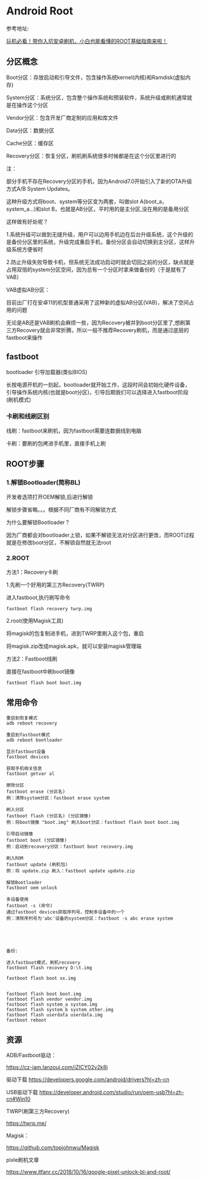 # Android Root

参考地址:

[玩机必看！带你入坑安卓刷机，小白也能看懂的ROOT基础指南来啦！](https://www.bilibili.com/video/BV1BY4y1H7Mc/?spm_id_from=333.337.search-card.all.click&vd_source=332f625deec165e69a48ae42c0edf5e1)



## 分区概念

Boot分区：存放启动和引导文件，包含操作系统kernel(内核)和Ramdisk(虚拟内存)

System分区：系统分区，包含整个操作系统和预装软件，系统升级或刷机通常就是在操作这个分区

Vendor分区：包含开发厂商定制的应用和库文件

Data分区：数据分区

Cache分区：缓存区

Recovery分区：恢复分区，刷机刷系统很多时候都是在这个分区里进行的



注：

部分手机不存在Recovery分区的手机，因为Android7.0开始引入了新的OTA升级方式A/B System Updates。

这种升级方式将boot、system等分区变为两套，叫做slot A(boot_a，system_a...)和slot B，也就是AB分区，平时用的是主分区,没在用的是备用分区

这样做有好处呢？

1.系统升级可以做到无缝升级，用户可以边用手机边在后台升级系统，这个升级的是备份分区里的系统，升级完成重启手机，备份分区会自动切换到主分区，这样升级系统方便省时

2.防止升级失败导致卡机，但系统无法成功启动时就会切回之前的分区，缺点就是占用双倍的system分区空间，因为总有一个分区时拿来做备份的（于是就有了VAB）



VAB虚拟AB分区：

目前出厂打在安卓11的机型普通采用了这种新的虚拟AB分区(VAB)，解决了空间占用的问题



无论是AB还是VAB刷机会麻烦一些，因为Recovery被并到boot分区里了,想刷第三方Recovery就会非常折腾，所以一般不推荐Recovery刷机，而是通过底层的fastboot来操作



## fastboot

bootloader 引导加载器(类似BIOS)

长按电源开机的一刻起，bootloader就开始工作，这段时间会初始化硬件设备，引导操作系统内核(也就是boot分区)，引导后期我们可以选择进入fastboot阶段(刷机模式)



### 卡刷和线刷区别

线刷：fastboot来刷机，因为fastboot需要连数据线到电脑

卡刷：要刷的包拷进手机里，直接手机上刷







## ROOT步骤

### 1.解锁Bootloader(简称BL)

开发者选项打开OEM解锁,后进行解锁

解锁步骤省略。。。根据不同厂商有不同解锁方式





为什么要解锁Bootloader？

因为厂商都会对bootloader上锁，如果不解锁无法对分区进行更改，而ROOT过程就是在修改boot分区，不解锁自然就无法root



### 2.ROOT

方法1：Recovery卡刷

1.先刷一个好用的第三方Recovery(TWRP)

进入fastboot,执行刷写命令

```
fastboot flash recovery twrp.img
```

2.root(使用Magisk工具)

将magisk的包复制进手机，进到TWRP里刷入这个包，重启

将magisk.zip改成magisk.apk，就可以安装magisk管理端



方法2：Fastboot线刷

直接在fastboot中刷boot镜像

```
fastboot flash boot boot.img
```







## 常用命令

```
重启到恢复模式
adb reboot recovery

重启到fastboot模式
adb reboot bootloader
```



```
显示fastboot设备
fastboot devices

获取手机相关信息
fastboot getvar al

擦除分区
fastboot erase (分区名)
例：清除system分区：fastboot erase system

刷入分区
fastboot flash (分区名) (分区镜像)
例：将boot镜像 "boot.img" 刷入boot分区：fastboot flash boot boot.img

引导启动镜像
fastboot boot (分区镜像)
例：启动到recovery分区：fastboot boot recovery.img

刷入ROM
fastboot update (刷机包)
例：将 update.zip 刷入：fastboot update update.zip

解锁Bootloader
fastboot oem unlock

多设备使用
fastboot -s (命令)
通过fastboot devices获取序列号，控制多设备中的一个
例：清除序列号为'abc'设备的system分区：fastboot -s abc erase system





```



```
备份:

进入fastboot模式，刷机recovery
fastboot flash recovery D:\t.img

fastboot flash boot xx.img


fastboot flash boot boot.img
fastboot flash vendor vendor.img
fastboot flash system_a system.img
fastboot flash system_b system_other.img
fastboot flash userdata userdata.img
fastboot reboot
```







## 资源

ADB/Fastboot驱动：

https://cz-jam.lanzouj.com/iZICY02v2k8j

驱动下载
https://developers.google.com/android/drivers?hl=zh-cn

USB驱动下载
https://developer.android.com/studio/run/oem-usb?hl=zh-cn#Win10



TWRP(刷第三方Recovery)

https://twrp.me/

Magisk：

https://github.com/topjohnwu/Magisk



pixle刷机文章


https://www.itfanr.cc/2018/10/16/google-pixel-unlock-bl-and-root/
